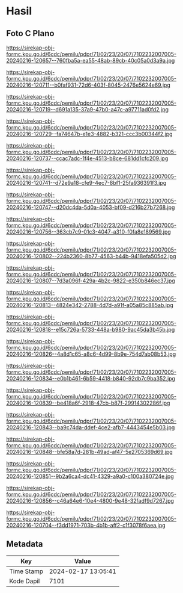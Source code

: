 # Hasil

## Foto C Plano

https://sirekap-obj-formc.kpu.go.id/6cdc/pemilu/pdpr/71/02/23/20/07/7102232007005-20240216-120657--760fba5a-ea55-48ab-89cb-40c05a0d3a9a.jpg

https://sirekap-obj-formc.kpu.go.id/6cdc/pemilu/pdpr/71/02/23/20/07/7102232007005-20240216-120711--b0faf931-72d6-403f-8045-2476e5624e69.jpg

https://sirekap-obj-formc.kpu.go.id/6cdc/pemilu/pdpr/71/02/23/20/07/7102232007005-20240216-120719--d691a135-37a9-47b0-a47c-a97711ad0fd2.jpg

https://sirekap-obj-formc.kpu.go.id/6cdc/pemilu/pdpr/71/02/23/20/07/7102232007005-20240216-120729--fa74647b-e1e3-4882-b321-ccc3b00344f2.jpg

https://sirekap-obj-formc.kpu.go.id/6cdc/pemilu/pdpr/71/02/23/20/07/7102232007005-20240216-120737--ccac7adc-1f4e-4513-b8ce-681dd1cfc209.jpg

https://sirekap-obj-formc.kpu.go.id/6cdc/pemilu/pdpr/71/02/23/20/07/7102232007005-20240216-120741--d72e9a18-cfe9-4ec7-8bf1-25fa936391f3.jpg

https://sirekap-obj-formc.kpu.go.id/6cdc/pemilu/pdpr/71/02/23/20/07/7102232007005-20240216-120747--d20dc4da-5d0a-4053-bf09-d216b27b7268.jpg

https://sirekap-obj-formc.kpu.go.id/6cdc/pemilu/pdpr/71/02/23/20/07/7102232007005-20240216-120756--363cb7c9-01c3-4047-a310-f0fa8e189569.jpg

https://sirekap-obj-formc.kpu.go.id/6cdc/pemilu/pdpr/71/02/23/20/07/7102232007005-20240216-120802--224b2360-8b77-4563-b44b-9418efa505d2.jpg

https://sirekap-obj-formc.kpu.go.id/6cdc/pemilu/pdpr/71/02/23/20/07/7102232007005-20240216-120807--7d3a096f-429a-4b2c-9822-e350b846ec37.jpg

https://sirekap-obj-formc.kpu.go.id/6cdc/pemilu/pdpr/71/02/23/20/07/7102232007005-20240216-120813--4824e342-2788-4d7d-a91f-a05a85c885ab.jpg

https://sirekap-obj-formc.kpu.go.id/6cdc/pemilu/pdpr/71/02/23/20/07/7102232007005-20240216-120818--e15c726a-5733-448a-b980-9ac45da3b45b.jpg

https://sirekap-obj-formc.kpu.go.id/6cdc/pemilu/pdpr/71/02/23/20/07/7102232007005-20240216-120826--4a8d1c65-a8c6-4d99-8b9e-754d7ab08b53.jpg

https://sirekap-obj-formc.kpu.go.id/6cdc/pemilu/pdpr/71/02/23/20/07/7102232007005-20240216-120834--e0b1b461-6b59-4418-b840-92db7c9ba352.jpg

https://sirekap-obj-formc.kpu.go.id/6cdc/pemilu/pdpr/71/02/23/20/07/7102232007005-20240216-120839--be418a6f-2918-47cb-b87f-29914302286f.jpg

https://sirekap-obj-formc.kpu.go.id/6cdc/pemilu/pdpr/71/02/23/20/07/7102232007005-20240216-120843--ba9c74da-ddef-4ce2-afb7-4443454e5b03.jpg

https://sirekap-obj-formc.kpu.go.id/6cdc/pemilu/pdpr/71/02/23/20/07/7102232007005-20240216-120848--bfe58a7d-281b-49ad-af47-5e2705369d69.jpg

https://sirekap-obj-formc.kpu.go.id/6cdc/pemilu/pdpr/71/02/23/20/07/7102232007005-20240216-120851--9b2a6ca4-dc41-4329-a9a0-c100a380724e.jpg

https://sirekap-obj-formc.kpu.go.id/6cdc/pemilu/pdpr/71/02/23/20/07/7102232007005-20240216-120856--c46a64e6-10e4-4800-9e48-32fadf9d7267.jpg

https://sirekap-obj-formc.kpu.go.id/6cdc/pemilu/pdpr/71/02/23/20/07/7102232007005-20240216-120704--f3dd1971-703b-4b1b-aff2-c1f3078f6aea.jpg


## Metadata

| Key        | Value               |
| ---------- | ------------------- |
| Time Stamp | 2024-02-17 13:05:41 |
| Kode Dapil | 7101                |



